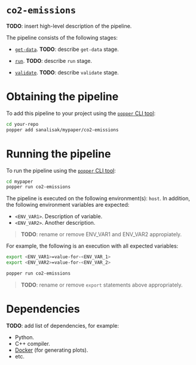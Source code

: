 # `co2-emissions`

<!--
NOTE TO AUTHORS: replace all the **TODO** marks with your own content.
-->

**TODO**: insert high-level description of the pipeline.

The pipeline consists of the following stages:

  * [`get-data`](./get-data.sh). **TODO**: describe `get-data` stage.

  * [`run`](./run.sh). **TODO**: describe `run` stage.

  * [`validate`](./validate.sh). **TODO**: describe `validate` stage.

# Obtaining the pipeline

To add this pipeline to your project using the
[`popper` CLI tool](https://github.com/systemslab/popper):

```bash
cd your-repo
popper add sanalisak/mypaper/co2-emissions
```

# Running the pipeline

To run the pipeline using the
[`popper` CLI tool](https://github.com/systemslab/popper):

```bash
cd mypaper
popper run co2-emissions
```

The pipeline is executed on the following environment(s): `host`. In addition,
the following environment variables are expected:

  * `<ENV_VAR1>`. Description of variable.
  * `<ENV_VAR2>`. Another description.

> **TODO**: rename or remove ENV_VAR1 and ENV_VAR2 appropiately.

For example, the following is an execution with all expected
variables:

```bash
export <ENV_VAR1>=value-for-<ENV_VAR_1>
export <ENV_VAR2>=value-for-<ENV_VAR_2>

popper run co2-emissions
```

> **TODO**: rename or remove `export` statements above appropriately.

# Dependencies

**TODO**: add list of dependencies, for example:

  * Python.
  * C++ compiler.
  * [Docker](https://docker.com) (for generating plots).
  * etc.
